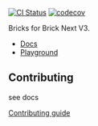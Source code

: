 [![CI Status](https://github.com/easyops-cn/next-bricks/actions/workflows/ci.yml/badge.svg?event=push)](https://github.com/easyops-cn/next-bricks/actions/workflows/ci.yml?query=branch%3Amaster)
[![codecov](https://codecov.io/github/easyops-cn/next-bricks/branch/master/graph/badge.svg?token=XuXMnvvUSG)](https://codecov.io/github/easyops-cn/next-bricks)

Bricks for Brick Next V3.

- [Docs](https://bricks.js.org)
- [Playground](https://bricks.js.org/playground)

## Contributing

see docs

[Contributing guide](CONTRIBUTING.md)
